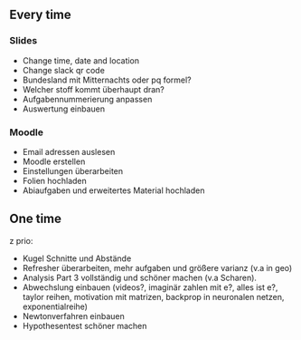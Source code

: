 ## Every time
### Slides
- Change time, date and location
- Change slack qr code
- Bundesland mit Mitternachts oder pq formel?
- Welcher stoff kommt überhaupt dran?
- Aufgabennummerierung anpassen
- Auswertung einbauen

### Moodle
- Email adressen auslesen
- Moodle erstellen
- Einstellungen überarbeiten
- Folien hochladen
- Abiaufgaben und erweitertes Material hochladen

## One time

z prio:
- Kugel Schnitte und Abstände
- Refresher überarbeiten, mehr aufgaben und größere varianz (v.a in geo)
- Analysis Part 3 vollständig und schöner machen (v.a Scharen).
- Abwechslung einbauen (videos?, imaginär zahlen mit e?, alles ist e?,
taylor reihen, motivation mit matrizen, backprop in neuronalen netzen, exponentialreihe)
- Newtonverfahren einbauen
- Hypothesentest schöner machen